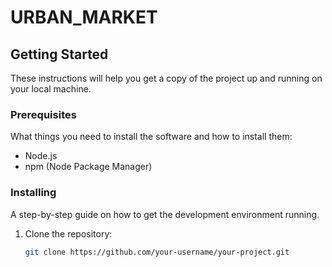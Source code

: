 # URBAN_MARKET

## Getting Started

These instructions will help you get a copy of the project up and running on your local machine.

### Prerequisites

What things you need to install the software and how to install them:

- Node.js
- npm (Node Package Manager)

### Installing

A step-by-step guide on how to get the development environment running.

1. Clone the repository:

   ```bash
   git clone https://github.com/your-username/your-project.git
